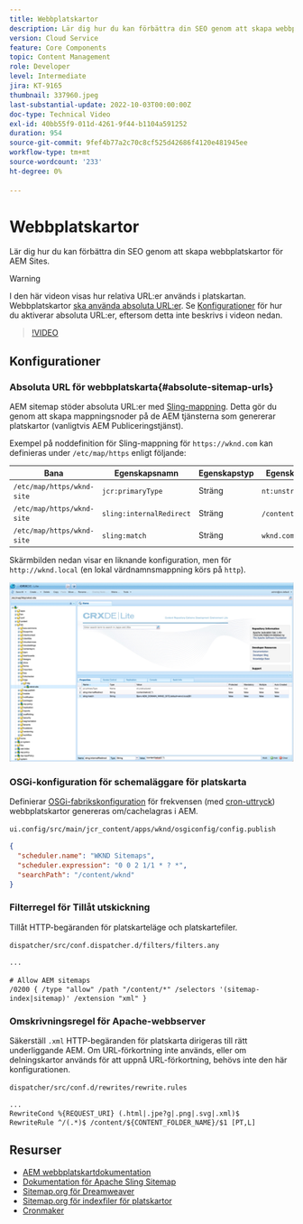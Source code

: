 ```yaml
---
title: Webbplatskartor
description: Lär dig hur du kan förbättra din SEO genom att skapa webbplatskartor för AEM Sites.
version: Cloud Service
feature: Core Components
topic: Content Management
role: Developer
level: Intermediate
jira: KT-9165
thumbnail: 337960.jpeg
last-substantial-update: 2022-10-03T00:00:00Z
doc-type: Technical Video
exl-id: 40bb55f9-011d-4261-9f44-b1104a591252
duration: 954
source-git-commit: 9fef4b77a2c70c8cf525d42686f4120e481945ee
workflow-type: tm+mt
source-wordcount: '233'
ht-degree: 0%

---
```


# Webbplatskartor

Lär dig hur du kan förbättra din SEO genom att skapa webbplatskartor för AEM Sites.

>[!WARNING]
>
>I den här videon visas hur relativa URL:er används i platskartan. Webbplatskartor [ska använda absoluta URL:er](https://sitemaps.org/protocol.html). Se [Konfigurationer](#absolute-sitemap-urls) för hur du aktiverar absoluta URL:er, eftersom detta inte beskrivs i videon nedan.

>[!VIDEO](https://video.tv.adobe.com/v/337960?quality=12&learn=on)

## Konfigurationer

### Absoluta URL för webbplatskarta{#absolute-sitemap-urls}

AEM sitemap stöder absoluta URL:er med [Sling-mappning](https://sling.apache.org/documentation/the-sling-engine/mappings-for-resource-resolution.html). Detta gör du genom att skapa mappningsnoder på de AEM tjänsterna som genererar platskartor (vanligtvis AEM Publiceringstjänst).

Exempel på noddefinition för Sling-mappning för `https://wknd.com` kan definieras under `/etc/map/https` enligt följande:

| Bana | Egenskapsnamn | Egenskapstyp | Egenskapsvärde |
|------|----------|---------------|-------|
| `/etc/map/https/wknd-site` | `jcr:primaryType` | Sträng | `nt:unstructured` |
| `/etc/map/https/wknd-site` | `sling:internalRedirect` | Sträng | `/content/wknd/(.*)` |
| `/etc/map/https/wknd-site` | `sling:match` | Sträng | `wknd.com/$1` |

Skärmbilden nedan visar en liknande konfiguration, men för `http://wknd.local` (en lokal värdnamnsmappning körs på `http`).

![Konfiguration av absolut URL för platskarta](../assets/sitemaps/sitemaps-absolute-urls.jpg)


### OSGi-konfiguration för schemaläggare för platskarta

Definierar [OSGi-fabrikskonfiguration](http://localhost:4502/system/console/configMgr/org.apache.sling.sitemap.impl.SitemapScheduler) för frekvensen (med [cron-uttryck](http://www.cronmaker.com/)) webbplatskartor genereras om/cachelagras i AEM.

`ui.config/src/main/jcr_content/apps/wknd/osgiconfig/config.publish`

```json
{
  "scheduler.name": "WKND Sitemaps",
  "scheduler.expression": "0 0 2 1/1 * ? *",
  "searchPath": "/content/wknd"
}
```

### Filterregel för Tillåt utskickning

Tillåt HTTP-begäranden för platskarteläge och platskartefiler.

`dispatcher/src/conf.dispatcher.d/filters/filters.any`

```
...

# Allow AEM sitemaps
/0200 { /type "allow" /path "/content/*" /selectors '(sitemap-index|sitemap)' /extension "xml" }
```

### Omskrivningsregel för Apache-webbserver

Säkerställ `.xml` HTTP-begäranden för platskarta dirigeras till rätt underliggande AEM. Om URL-förkortning inte används, eller om delningskartor används för att uppnå URL-förkortning, behövs inte den här konfigurationen.

`dispatcher/src/conf.d/rewrites/rewrite.rules`

```
...
RewriteCond %{REQUEST_URI} (.html|.jpe?g|.png|.svg|.xml)$
RewriteRule ^/(.*)$ /content/${CONTENT_FOLDER_NAME}/$1 [PT,L]
```

## Resurser

+ [AEM webbplatskartdokumentation](https://experienceleague.adobe.com/docs/experience-manager-cloud-service/content/overview/seo-and-url-management.html?lang=en)
+ [Dokumentation för Apache Sling Sitemap](https://github.com/apache/sling-org-apache-sling-sitemap#readme)
+ [Sitemap.org för Dreamweaver](https://www.sitemaps.org/protocol.html)
+ [Sitemap.org för indexfiler för platskartor](https://www.sitemaps.org/protocol.html#index)
+ [Cronmaker](http://www.cronmaker.com/)